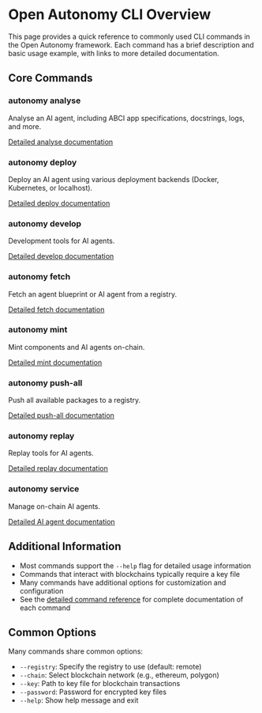 # Open Autonomy CLI Overview

This page provides a quick reference to commonly used CLI commands in the Open Autonomy framework. Each command has a brief description and basic usage example, with links to more detailed documentation.

## Core Commands

### autonomy analyse
Analyse an AI agent, including ABCI app specifications, docstrings, logs, and more.

[Detailed analyse documentation](./autonomy_analyse.md)

### autonomy deploy
Deploy an AI agent using various deployment backends (Docker, Kubernetes, or localhost).

[Detailed deploy documentation](./autonomy_deploy.md)

### autonomy develop
Development tools for AI agents.

[Detailed develop documentation](./autonomy_develop.md)

### autonomy fetch
Fetch an agent blueprint or AI agent from a registry.

[Detailed fetch documentation](./autonomy_fetch.md)

### autonomy mint
Mint components and AI agents on-chain.

[Detailed mint documentation](./autonomy_mint.md)

### autonomy push-all
Push all available packages to a registry.

[Detailed push-all documentation](./autonomy_push_all.md)

### autonomy replay
Replay tools for AI agents.

[Detailed replay documentation](./autonomy_replay.md)

### autonomy service
Manage on-chain AI agents.

[Detailed AI agent documentation](./autonomy_service.md)

## Additional Information

- Most commands support the `--help` flag for detailed usage information
- Commands that interact with blockchains typically require a key file
- Many commands have additional options for customization and configuration
- See the [detailed command reference](./autonomy_analyse.md) for complete documentation of each command

## Common Options

Many commands share common options:

- `--registry`: Specify the registry to use (default: remote)
- `--chain`: Select blockchain network (e.g., ethereum, polygon)
- `--key`: Path to key file for blockchain transactions
- `--password`: Password for encrypted key files
- `--help`: Show help message and exit
